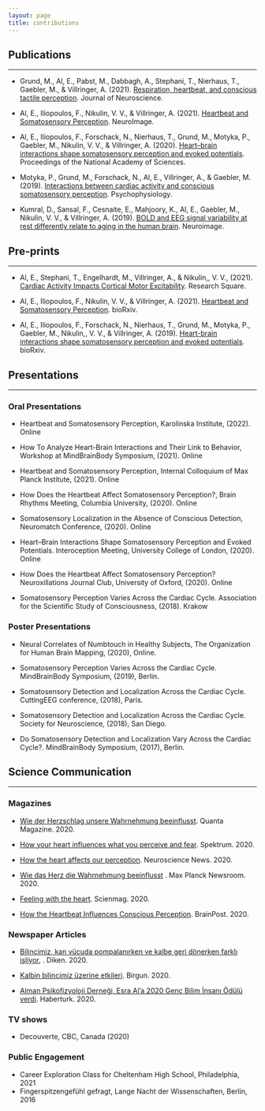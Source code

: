 ```yaml
---
layout: page
title: contributions
---
```


[](#Publications)
## **Publications**
***

- Grund, M., Al, E., Pabst, M., Dabbagh, A., Stephani, T., Nierhaus, T., Gaebler, M., & Villringer, A. (2021). [Respiration, heartbeat, and conscious tactile perception][1].  Journal of Neuroscience.

- Al, E., Iliopoulos, F., Nikulin, V. V., & Villringer, A. (2021). [Heartbeat and Somatosensory Perception][2].  NeuroImage.

- Al, E., Iliopoulos, F., Forschack, N., Nierhaus, T., Grund, M., Motyka, P., Gaebler, M.,  Nikulin, V. V., & Villringer, A. (2020). [Heart–brain interactions shape somatosensory perception and evoked potentials][3].  Proceedings of the National Academy of Sciences.

- Motyka, P., Grund, M., Forschack, N., Al, E., Villringer, A., & Gaebler, M. (2019). [Interactions between cardiac activity and conscious somatosensory perception][4].  Psychophysiology.

- Kumral, D., Sansal, F., Cesnaite, E., Mahjoory, K., Al, E., Gaebler, M., Nikulin, V. V., & Villringer, A. (2019). [BOLD and EEG signal variability at rest differently relate to aging in the human brain][5].  Neuroimage.

[](#pre-prints)
## **Pre-prints**
***

- Al, E., Stephani, T., Engelhardt, M., Villringer, A., & Nikulin,, V. V., (2021). [Cardiac Activity Impacts Cortical Motor Excitability][6].  Research Square.

- Al, E., Iliopoulos, F., Nikulin, V. V., & Villringer, A. (2021). [Heartbeat and Somatosensory Perception][7].  bioRxiv.

- Al, E., Iliopoulos, F., Forschack, N., Nierhaus, T., Grund, M., Motyka, P., Gaebler, M., Nikulin,, V. V., & Villringer, A. (2019). [Heart-brain interactions shape somatosensory perception and evoked potentials][8].  bioRxiv.

[](#Presentations)
## **Presentations**
***

### Oral Presentations

- Heartbeat and Somatosensory Perception, Karolinska Institute, (2022). Online

- How To Analyze Heart-Brain Interactions and Their Link to Behavior, Workshop at MindBrainBody Symposium, (2021). Online

-	Heartbeat and Somatosensory Perception, Internal Colloquium of Max Planck Institute, (2021). Online

-	How Does the Heartbeat Affect Somatosensory Perception?, Brain Rhythms Meeting, Columbia University, (2020). Online

-	Somatosensory Localization in the Absence of Conscious Detection, Neuromatch Conference, (2020). Online

-	Heart–Brain Interactions Shape Somatosensory Perception and Evoked Potentials. Interoception Meeting, University College of London, (2020). Online

-	How Does the Heartbeat Affect Somatosensory Perception? Neuroxillations Journal Club, University of Oxford, (2020). Online

-	Somatosensory Perception Varies Across the Cardiac Cycle. Association for the Scientific Study of Consciousness, (2018). Krakow


### Poster Presentations

- Neural Correlates of Numbtouch in Healthy Subjects, The Organization for Human Brain Mapping, (2020), Online.

-	Somatosensory Perception Varies Across the Cardiac Cycle. MindBrainBody Symposium, (2019), Berlin.

-	Somatosensory Detection and Localization Across the Cardiac Cycle. CuttingEEG conference, (2018), Paris.

-	Somatosensory Detection and Localization Across the Cardiac Cycle. Society for Neuroscience, (2018), San Diego.

-	Do Somatosensory Detection and Localization Vary Across the Cardiac Cycle?. MindBrainBody Symposium, (2017), Berlin.

[](#science-communication)
## **Science Communication**
***

### Magazines

- [Wie der Herzschlag unsere Wahrnehmung beeinflusst][9]. Quanta Magazine. 2020.

- [How your heart influences what you perceive and fear][10]. Spektrum. 2020.

- [How the heart affects our perception][11]. Neuroscience News. 2020.

- [Wie das Herz die Wahrnehmung beeinflusst][12] . Max Planck Newsroom. 2020.

- [Feeling with the heart][13].	Scienmag. 2020.

- [How the Heartbeat Influences Conscious Perception][14].	BrainPost. 2020.


### Newspaper Articles

- [Bilincimiz, kan vücuda pompalanırken ve kalbe geri dönerken farklı işliyor][15],  . Diken. 2020.

- [Kalbin bilincimiz üzerine etkileri][16].	Birgun. 2020.

- [Alman Psikofizyoloji Derneği, Esra Al’a 2020 Genç Bilim İnsanı Ödülü verdi][17].	Haberturk. 2020.

### TV shows

- Decouverte, CBC, Canada (2020)

### Public Engagement

- Career Exploration Class for Cheltenham High School, Philadelphia, 2021
- Fingerspitzengefühl gefragt, Lange Nacht der Wissenschaften, Berlin, 2016

[1]: https://www.jneurosci.org/content/early/2021/11/30/JNEUROSCI.0592-21.2021.abstract?casa_token=ahdipeFSZuoAAAAA:rQlstZly7QmdMV-LuVsPVXGMqYbCo4gm2vEwt0bjNoLuG7NEgV42Uy6rFMb36XfFDJ-saWwyswZdauAq
[2]: https://www.sciencedirect.com/science/article/pii/S1053811921005243
[3]: https://www.pnas.org/content/early/2020/04/24/1915629117
[4]: https://onlinelibrary.wiley.com/doi/full/10.1111/psyp.13424
[5]: https://www.sciencedirect.com/science/article/pii/S1053811919309644
[6]: https://www.researchsquare.com/article/rs-1023617/v1
[7]: https://www.biorxiv.org/content/10.1101/2020.12.29.424693v1
[8]: https://www.biorxiv.org/content/10.1101/750315v1.abstract
[9]: https://www.quantamagazine.org/how-your-heart-influences-what-you-perceive-and-fear-20200706/  
[10]: https://www.spektrum.de/news/wie-der-herzschlag-unsere-wahrnehmung-beeinflusst/1728194
[11]: https://neurosciencenews.com/perception-heart-16267/
[12]: https://www.mpg.de/wie-das-herz-die-wahrnehmung-beeinflusst
[13]: https://scienmag.com/feeling-with-the-heart/
[14]: https://www.brainpost.co/weekly-brainpost/2020/5/19/how-the-heartbeat-influences-conscious-perception
[15]: https://www.diken.com.tr/bilincimiz-kan-vucuda-pompalanirken-ve-kalbe-geri-donerken-farkli-isliyor/
[16]: https://www.birgun.net/haber/kalbin-bilincimiz-uzerine-etkileri-302784
[17]: https://www.haberturk.com/alman-psikofizyoloji-dernegi-esra-ala-2020-genc-bilim-insani-odulu-verdi-2928491
